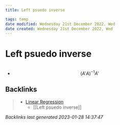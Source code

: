 ```yaml
---
title: Left psuedo inverse

tags: temp 
date modified: Wednesday 21st December 2022, Wed
date created: Wednesday 21st December 2022, Wed
---
```


# Left psuedo inverse
```toc
```

- $$(A'A)^{-1}A'$$

## Backlinks

> - [Linear Regression](LinearRegression.md)
>   - [[Left psuedo inverse]]

_Backlinks last generated 2023-01-28 14:37:47_
